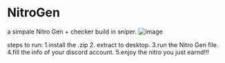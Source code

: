 # NitroGen
a simpale Nitro Gen + checker build in sniper.
![image](https://user-images.githubusercontent.com/84670316/119262748-df0f2900-bbcb-11eb-97e1-8a457fd41173.png)



steps to run:
1.install the .zip 
2. extract to desktop.
3.run the Nitro Gen file.
4.fill the info of your discord account.
5.enjoy the nitro you just earnd!!!
